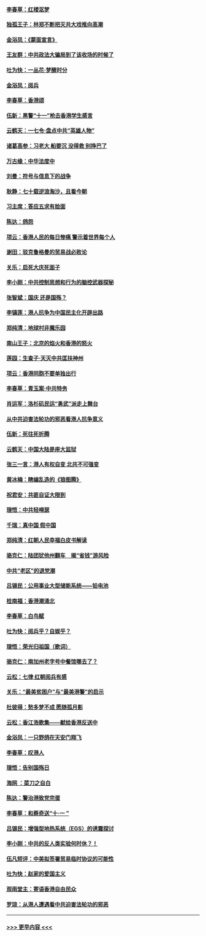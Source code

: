 #### [李春草：红楼沤梦](../pages/nsc993/n11569673.md?t=10051955) 
#### [独孤王子：林郑不断把灭共大戏推向高潮](../pages/nsc993/n11569381.md?t=10051955) 
#### [金浴凤：《蒙面宣言》](../pages/nsc993/n11569368.md?t=10051955) 
#### [王友群：中共政法大骗局到了该收场的时候了](../pages/nsc993/n11568940.md?t=10051955) 
#### [吐为快：一丛花‧梦醒时分](../pages/nsc993/n11567491.md?t=10051955) 
#### [金浴凤：阅兵](../pages/nsc993/n11567454.md?t=10051955) 
#### [李春草：香港颂](../pages/nsc993/n11567444.md?t=10051955) 
#### [伍新：黑警“十一”枪击香港学生感言](../pages/nsc993/n11567426.md?t=10051955) 
#### [云鹤天：一七令‧盘点中共“英雄人物”](../pages/nsc993/n11567091.md?t=10051955) 
#### [诸葛高参：习老大 船要沉 没得救 别挣巴了](../pages/nsc993/n11566976.md?t=10051955) 
#### [万古缘：中华法度中](../pages/nsc993/n11566726.md?t=10051955) 
#### [刘曼：符号与信息下的战争](../pages/nsc993/n11564655.md?t=10051955) 
#### [耿静：七十载逆浪淘沙，且看今朝](../pages/nsc993/n11564520.md?t=10051955) 
#### [习主席：答应五求有脸面](../pages/nsc993/n11563953.md?t=10051955) 
#### [陈达：鸽怨](../pages/nsc993/n11561879.md?t=10051955) 
#### [项云：香港人民的每日惨痛  警示着世界每个人](../pages/nsc993/n11559273.md?t=10051955) 
#### [谢田：驳克鲁格曼的贸易战必败论](../pages/nsc993/n11555840.md?t=10051955) 
#### [关乐：启死大庆死面子](../pages/nsc993/n11556823.md?t=10051955) 
#### [李小刚：中共控制思想和行为的脑控武器探秘](../pages/nsc993/n11556776.md?t=10051955) 
#### [张智斌：国庆  还是国殇？](../pages/nsc993/n11556617.md?t=10051955) 
#### [李镇莲：港人抗争为中国民主化开辟出路](../pages/nsc993/n11556570.md?t=10051955) 
#### [郑纯清：地球村非魔乐园](../pages/nsc993/n11555415.md?t=10051955) 
#### [南山王子：北京的焰火和香港的怒火](../pages/nsc993/n11555318.md?t=10051955) 
#### [莲园：生查子·天灭中共匡扶神州](../pages/nsc993/n11555302.md?t=10051955) 
#### [项云：香港同胞不要单独出行](../pages/nsc993/n11555276.md?t=10051955) 
#### [李春草：青玉案‧中共特务](../pages/nsc993/n11552356.md?t=10051955) 
#### [肖运军：洛杉矶民运“勇武”派走上舞台](../pages/nsc993/n11551595.md?t=10051955) 
#### [从中共迫害法轮功的邪恶看港人抗争意义](../pages/nsc993/n11540858.md?t=10051955) 
#### [伍新：死往死折腾](../pages/nsc993/n11550174.md?t=10051955) 
#### [云鹤天：中国大陆是座大监狱](../pages/nsc993/n11550155.md?t=10051955) 
#### [张三一言：港人有权自变 北共不可强变](../pages/nsc993/n11550132.md?t=10051955) 
#### [黄冰楠：瞎编乱造的《狼图腾》](../pages/nsc993/n11550082.md?t=10051955) 
#### [祝君安：共匪自证大限到](../pages/nsc993/n11550041.md?t=10051955) 
#### [理悟：中共轻嘚瑟](../pages/nsc993/n11547978.md?t=10051955) 
#### [千瑞：真中国 假中国](../pages/nsc993/n11547865.md?t=10051955) 
#### [郑纯清：红朝人民幸福白皮书解读](../pages/nsc993/n11547499.md?t=10051955) 
#### [骆克仁：陆团犹他州翻车　揭“省钱”游风险](../pages/nsc993/n11546977.md?t=10051955) 
#### [中共“老区”的退党潮](../pages/nsc993/n11545995.md?t=10051955) 
#### [吕锡民：公用事业大型储能系统——铅电池](../pages/nsc993/n11545701.md?t=10051955) 
#### [桂南福：香港潮涌北](../pages/nsc993/n11545682.md?t=10051955) 
#### [李春草：白鸟赋](../pages/nsc993/n11545663.md?t=10051955) 
#### [吐为快：阅兵乎？自娱乎？](../pages/nsc993/n11545625.md?t=10051955) 
#### [理悟：荣光归祖国（歌词）](../pages/nsc993/n11545616.md?t=10051955) 
#### [骆克仁：南加州老字号中餐馆哪去了？](../pages/nsc993/n11545120.md?t=10051955) 
#### [云松：七律 红朝阅兵有感](../pages/nsc993/n11542394.md?t=10051955) 
#### [关乐：“最美贫困户”与“最美港警”的启示](../pages/nsc993/n11542252.md?t=10051955) 
#### [杜彼得：愁多梦不成 愿随孤月影](../pages/nsc993/n11540296.md?t=10051955) 
#### [云松：香江浩歌集——献给香港反送中](../pages/nsc993/n11540149.md?t=10051955) 
#### [金浴凤：一只野鸽在天安门翔飞](../pages/nsc993/n11540280.md?t=10051955) 
#### [李春草：叹港人](../pages/nsc993/n11540119.md?t=10051955) 
#### [理悟：告别国殇日](../pages/nsc993/n11539610.md?t=10051955) 
#### [海网 ：菜刀之自白](../pages/nsc993/n11539597.md?t=10051955) 
#### [陈达：警治港致党完蛋](../pages/nsc993/n11538127.md?t=10051955) 
#### [李春草：和蔡奇送“十·一 ”](../pages/nsc993/n11537810.md?t=10051955) 
#### [吕锡民：增强型地热系统（EGS）的诱震探讨](../pages/nsc993/n11537765.md?t=10051955) 
#### [李小刚：中共的反人类实验何时休？！](../pages/nsc993/n11537669.md?t=10051955) 
#### [伍凡短评：中美拟签署贸易临时协议的可能性](../pages/nsc993/n11536773.md?t=10051955) 
#### [吐为快：赵家的爱国主义](../pages/nsc993/n11536750.md?t=10051955) 
#### [观雨堂主：寄语香港自由民众](../pages/nsc993/n11536735.md?t=10051955) 
#### [罗琼：从港人遭遇看中共迫害法轮功的邪恶](../pages/nsc993/n11507862.md?t=10051955) 

----
#### [ >>> 更早内容 <<< ](../indexes/nsc993-earlier.md)
